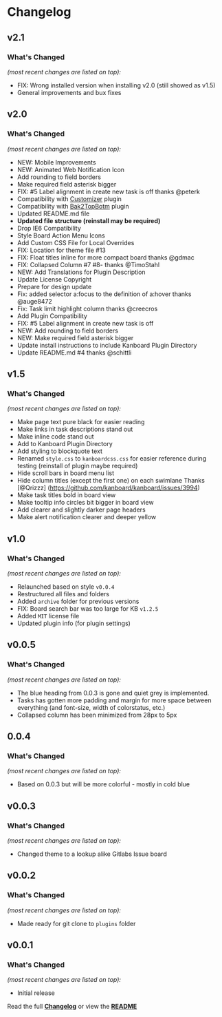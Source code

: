 # Changelog


## v2.1

### What's Changed

_(most recent changes are listed on top):_
- FIX: Wrong installed version when installing v2.0 (still showed as v1.5)
- General improvements and bux fixes


## v2.0

### What's Changed

_(most recent changes are listed on top):_
- NEW: Mobile Improvements
- NEW: Animated Web Notification Icon
- Add rounding to field borders
- Make required field asterisk bigger
- FIX: #5 Label alignment in create new task is off thanks @peterk
- Compatibility with [Customizer](https://github.com/creecros/Customizer) plugin
- Compatibility with [Bak2TopBotm](https://github.com/creecros/Bak2topbotm) plugin
- Updated README.md file
- **Updated file structure (reinstall may be required)**
- Drop IE6 Compatibility
- Style Board Action Menu Icons
- Add Custom CSS File for Local Overrides
- FIX: Location for theme file #13
- FIX: Float titles inline for more compact board  thanks @gdmac
- FIX:  Collapsed Column #7 #8- thanks @TimoStahl
- NEW: Add Translations for Plugin Description
- Update License Copyright
- Prepare for design update
- Fix: added selector a:focus to the definition of a:hover thanks @auge8472
- Fix: Task limit highlight column thanks @creecros
- Add Plugin Compatibility
- FIX: #5 Label alignment in create new task is off
- NEW: Add rounding to field borders
- NEW: Make required field asterisk bigger
- Update install instructions to include Kanboard Plugin Directory
- Update README.md #4 thanks @schittli


## v1.5

### What's Changed

_(most recent changes are listed on top):_
- Make page text pure black for easier reading
- Make links in task descriptions stand out
- Make inline code stand out
- Add to Kanboard Plugin Directory
- Add styling to blockquote text
- Renamed `style.css` to `kanboardcss.css` for easier reference during testing (reinstall of plugin maybe required)
- Hide scroll bars in board menu list
- Hide column titles (except the first one) on each swimlane Thanks [@Qrizzz] (https://github.com/kanboard/kanboard/issues/3994)
- Make task titles bold in board view
- Make tooltip info circles bit bigger in board view
- Add clearer and slightly darker page headers
- Make alert notification clearer and deeper yellow


## v1.0

### What's Changed

_(most recent changes are listed on top):_
- Relaunched based on style `v0.0.4`
- Restructured all files and folders
- Added `archive` folder for previous versions
- FIX: Board search bar was too large for KB `v1.2.5`
- Added `MIT` license file
- Updated plugin info (for plugin settings)


## v0.0.5

### What's Changed

_(most recent changes are listed on top):_
* The blue heading from 0.0.3 is gone and quiet grey is implemented.
* Tasks has gotten more padding and margin for more space between everything (and font-size, width of colorstatus, etc.)
* Collapsed column has been minimized from 28px to 5px


## 0.0.4

### What's Changed

_(most recent changes are listed on top):_
* Based on 0.0.3 but will be more colorful - mostly in cold blue


## v0.0.3

### What's Changed

_(most recent changes are listed on top):_
* Changed theme to a lookup alike Gitlabs Issue board


## v0.0.2

### What's Changed

_(most recent changes are listed on top):_
* Made ready for git clone to `plugins` folder


## v0.0.1

### What's Changed

_(most recent changes are listed on top):_
* Initial release


Read the full [**Changelog**](../master/changelog.md "See changes") or view the [**README**](../master/README.md "View README")
